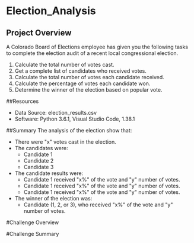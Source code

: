 # Election_Analysis
## Project Overview

A Colorado Board of Elections employee has given you the following tasks to complete the election audit of a recent local congressional election.

1. Calculate the total number of votes cast.
2. Get a complete list of candidates who received votes.
3. Calculate the total number of votes each candidate received.
4. Calculate the percentage of votes each candidate won.
5. Determine the winner of the election based on popular vote.

##Resources
* Data Source: election_results.csv
* Software: Python 3.6.1, Visual Studio Code, 1.38.1

##Summary
The analysis of the election show that:
* There were "x" votes cast in the election.
* The candidates were:
  * Candidate 1
  * Candidate 2
  * Candidate 3
* The candidate results were:
  * Candidate 1 received "x%" of the vote and "y" number of votes. 
  * Candidate 1 received "x%" of the vote and "y" number of votes. 
  * Candidate 1 received "x%" of the vote and "y" number of votes. 
* The winner of the election was:
  * Candidate (1, 2, or 3), who received "x%" of the vote and "y" number of votes.


#Challenge Overview


#Challenge Summary

